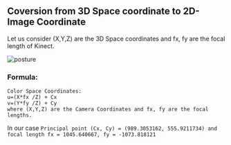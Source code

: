 ## Coversion from 3D Space coordinate to 2D- Image Coordinate

Let us consider (X,Y,Z) are the 3D Space coordinates and fx, fy are the focal length of Kinect.


![posture](https://user-images.githubusercontent.com/33776142/65754039-d2ec7300-e12d-11e9-8bad-43d4a32f7954.png)

### Formula: 

```
Color Space Coordinates:
u=(X*fx /Z) + Cx
v=(Y*fy /Z) + Cy
where (X,Y,Z) are the Camera Coordinates and fx, fy are the focal lengths.
```
In our case 
```Principal point (Cx, Cy) = (989.3053162, 555.9211734) and focal length fx = 1045.640667, fy = -1073.818121 ```
